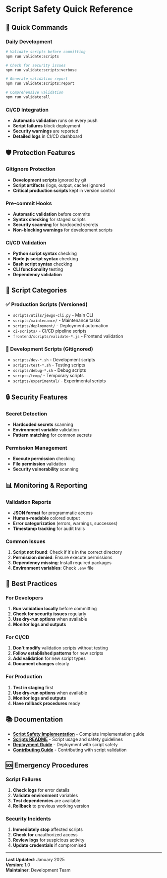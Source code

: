 # Script Safety Quick Reference

## 🚀 Quick Commands

### Daily Development
```bash
# Validate scripts before committing
npm run validate:scripts

# Check for security issues
npm run validate:scripts:verbose

# Generate validation report
npm run validate:scripts:report

# Comprehensive validation
npm run validate:all
```

### CI/CD Integration
- **Automatic validation** runs on every push
- **Script failures** block deployment
- **Security warnings** are reported
- **Detailed logs** in CI/CD dashboard

## 🛡️ Protection Features

### Gitignore Protection
- **Development scripts** ignored by git
- **Script artifacts** (logs, output, cache) ignored
- **Critical production scripts** kept in version control

### Pre-commit Hooks
- **Automatic validation** before commits
- **Syntax checking** for staged scripts
- **Security scanning** for hardcoded secrets
- **Non-blocking warnings** for development scripts

### CI/CD Validation
- **Python script syntax** checking
- **Node.js script syntax** checking
- **Bash script syntax** checking
- **CLI functionality** testing
- **Dependency validation**

## 📁 Script Categories

### ✅ Production Scripts (Versioned)
- `scripts/utils/jewgo-cli.py` - Main CLI
- `scripts/maintenance/` - Maintenance tasks
- `scripts/deployment/` - Deployment automation
- `ci-scripts/` - CI/CD pipeline scripts
- `frontend/scripts/validate-*.js` - Frontend validation

### 🚫 Development Scripts (Gitignored)
- `scripts/dev-*.sh` - Development scripts
- `scripts/test-*.sh` - Testing scripts
- `scripts/debug-*.sh` - Debug scripts
- `scripts/temp/` - Temporary scripts
- `scripts/experimental/` - Experimental scripts

## 🔒 Security Features

### Secret Detection
- **Hardcoded secrets** scanning
- **Environment variable** validation
- **Pattern matching** for common secrets

### Permission Management
- **Execute permission** checking
- **File permission** validation
- **Security vulnerability** scanning

## 📊 Monitoring & Reporting

### Validation Reports
- **JSON format** for programmatic access
- **Human-readable** colored output
- **Error categorization** (errors, warnings, successes)
- **Timestamp tracking** for audit trails

### Common Issues
1. **Script not found**: Check if it's in the correct directory
2. **Permission denied**: Ensure execute permissions
3. **Dependency missing**: Install required packages
4. **Environment variables**: Check `.env` file

## 🎯 Best Practices

### For Developers
1. **Run validation locally** before committing
2. **Check for security issues** regularly
3. **Use dry-run options** when available
4. **Monitor logs and outputs**

### For CI/CD
1. **Don't modify** validation scripts without testing
2. **Follow established patterns** for new scripts
3. **Add validation** for new script types
4. **Document changes** clearly

### For Production
1. **Test in staging** first
2. **Use dry-run options** when available
3. **Monitor logs and outputs**
4. **Have rollback procedures** ready

## 📚 Documentation

- **[Script Safety Implementation](SCRIPT_SAFETY_IMPLEMENTATION.md)** - Complete implementation guide
- **[Scripts README](../scripts/README.md)** - Script usage and safety guidelines
- **[Deployment Guide](deployment/DEPLOYMENT_GUIDE.md)** - Deployment with script safety
- **[Contributing Guide](CONTRIBUTING.md)** - Contributing with script validation

## 🆘 Emergency Procedures

### Script Failures
1. **Check logs** for error details
2. **Validate environment** variables
3. **Test dependencies** are available
4. **Rollback** to previous working version

### Security Incidents
1. **Immediately stop** affected scripts
2. **Check for** unauthorized access
3. **Review logs** for suspicious activity
4. **Update credentials** if compromised

---

**Last Updated**: January 2025  
**Version**: 1.0  
**Maintainer**: Development Team
